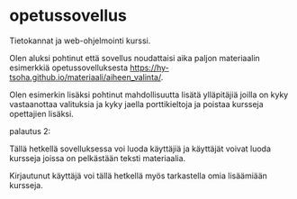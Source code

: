 # opetussovellus
Tietokannat ja web-ohjelmointi kurssi.


Olen aluksi pohtinut että sovellus noudattaisi aika paljon materiaalin esimerkkiä opetussovelluksesta https://hy-tsoha.github.io/materiaali/aiheen_valinta/.

Olen esimerkin lisäksi pohtinut mahdollisuutta lisätä ylläpitäjiä joilla on kyky vastaanottaa valituksia ja kyky jaella porttikieltoja ja poistaa kursseja opettajien lisäksi.


palautus 2:

Tällä hetkellä sovelluksessa voi luoda käyttäjiä ja käyttäjät voivat luoda kursseja joissa on pelkästään teksti materiaalia.

Kirjautunut käyttäjä voi tällä hetkellä myös tarkastella omia lisäämiään kursseja.


